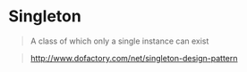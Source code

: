 # Singleton

> A class of which only a single instance can exist

> http://www.dofactory.com/net/singleton-design-pattern
